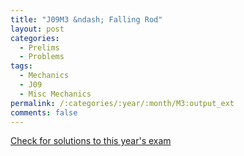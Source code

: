 ```yaml
---
title: "J09M3 &ndash; Falling Rod"
layout: post
categories:
  - Prelims
  - Problems
tags:
  - Mechanics
  - J09
  - Misc Mechanics
permalink: /:categories/:year/:month/M3:output_ext
comments: false
---
```

<object data="2009J3M.pdf" type="application/pdf" width="100%" height="500"></object>
<div class="message"><a href='https://princetonprelim.com/prelim/22/'>Check for solutions to this year's exam</a></div>